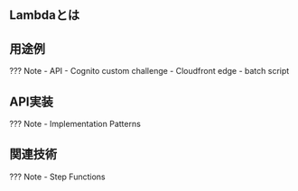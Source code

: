 ## Lambdaとは

## 用途例

??? Note
    - API
    - Cognito custom challenge
    - Cloudfront edge
    - batch script

## API実装

??? Note
    - Implementation Patterns

## 関連技術

??? Note
    - Step Functions
